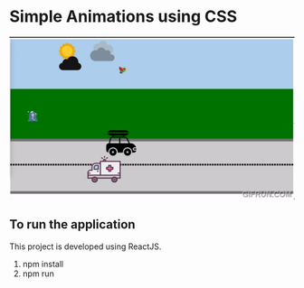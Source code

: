# Simple Animations using CSS

![Demo](./src/Assets/videoGif.gif)

## To run the application

This project is developed using ReactJS.

1. npm install
2. npm run
